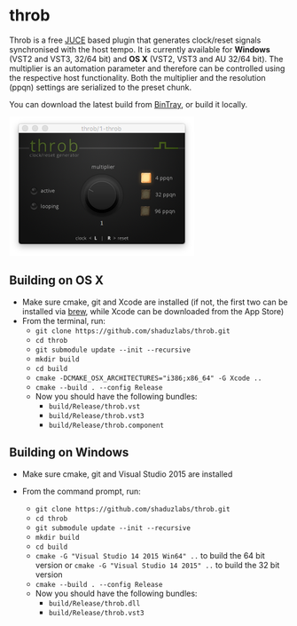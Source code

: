 # throb #

Throb is a free [JUCE][0e888cf7] based plugin that generates clock/reset signals synchronised with the host tempo. It is currently available for **Windows** (VST2 and VST3, 32/64 bit) and **OS X** (VST2, VST3 and AU 32/64 bit).
The multiplier is an automation parameter and therefore can be controlled using the respective host functionality. Both the multiplier and the resolution (ppqn) settings are serialized to the preset chunk.

You can download the latest build from [BinTray][7aae2e00], or build it locally.


![The plugin UI](support/images/screenshot.png)

## Building on OS X ##
- Make sure cmake, git and Xcode are installed (if not, the first two can be installed via [brew][dbaaa0fa], while Xcode can be downloaded from the App Store)
- From the terminal, run:
  - `git clone https://github.com/shaduzlabs/throb.git`
  - `cd throb`
  - `git submodule update --init --recursive`
  - `mkdir build`
  - `cd build`
  - `cmake -DCMAKE_OSX_ARCHITECTURES="i386;x86_64" -G Xcode ..`
  - `cmake --build . --config Release`
  - Now you should have the following bundles:
    - `build/Release/throb.vst`
    - `build/Release/throb.vst3`
    - `build/Release/throb.component`

## Building on Windows ##
- Make sure cmake, git and Visual Studio 2015 are installed
- From the command prompt, run:
  - `git clone https://github.com/shaduzlabs/throb.git`
  - `cd throb`
  - `git submodule update --init --recursive`
  - `mkdir build`
  - `cd build`
  - `cmake -G "Visual Studio 14 2015 Win64" ..` to build the 64 bit version or `cmake -G "Visual Studio 14 2015" ..` to build the 32 bit version
  - `cmake --build . --config Release`
  - Now you should have the following bundles:
    - `build/Release/throb.dll`
    - `build/Release/throb.vst3`

  [0e888cf7]: https://www.juce.com "JUCE website"
  [7aae2e00]: https://dl.bintray.com/shaduzlabs/throb "download from BinTray"
  [dbaaa0fa]: https://brew.sh "Install brew"
